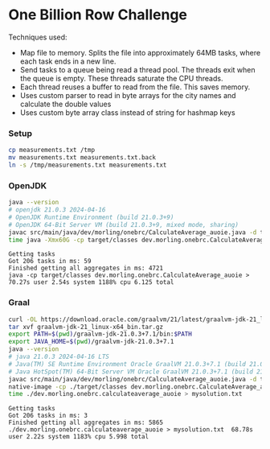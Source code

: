 # One Billion Row Challenge

Techniques used:

- Map file to memory. Splits the file into approximately 64MB tasks, where each task ends in a new line.
- Send tasks to a queue being read a thread pool. The threads exit when the queue is empty. These threads saturate the CPU threads.
- Each thread reuses a buffer to read from the file. This saves memory.
- Uses custom parser to read in byte arrays for the city names and calculate the double values
- Uses custom byte array class instead of string for hashmap keys

### Setup

```bash
cp measurements.txt /tmp
mv measurements.txt measurements.txt.back
ln -s /tmp/measurements.txt measurements.txt
```

### OpenJDK

```bash
java --version
# openjdk 21.0.3 2024-04-16
# OpenJDK Runtime Environment (build 21.0.3+9)
# OpenJDK 64-Bit Server VM (build 21.0.3+9, mixed mode, sharing)
javac src/main/java/dev/morling/onebrc/CalculateAverage_auoie.java -d target/classes
time java -Xmx60G -cp target/classes dev.morling.onebrc.CalculateAverage_auoie > mysolution.txt
```

```
Getting tasks
Got 206 tasks in ms: 59
Finished getting all aggregates in ms: 4721
java -cp target/classes dev.morling.onebrc.CalculateAverage_auoie >   70.27s user 2.54s system 1188% cpu 6.125 total
```

### Graal

```bash
curl -OL https://download.oracle.com/graalvm/21/latest/graalvm-jdk-21_linux-x64_bin.tar.gz
tar xvf graalvm-jdk-21_linux-x64_bin.tar.gz
export PATH=$(pwd)/graalvm-jdk-21.0.3+7.1/bin:$PATH
export JAVA_HOME=$(pwd)/graalvm-jdk-21.0.3+7.1
java --version
# java 21.0.3 2024-04-16 LTS
# Java(TM) SE Runtime Environment Oracle GraalVM 21.0.3+7.1 (build 21.0.3+7-LTS-jvmci-23.1-b37)
# Java HotSpot(TM) 64-Bit Server VM Oracle GraalVM 21.0.3+7.1 (build 21.0.3+7-LTS-jvmci-23.1-b37, mixed mode, sharing)
javac src/main/java/dev/morling/onebrc/CalculateAverage_auoie.java -d target/classes
native-image -cp ./target/classes dev.morling.onebrc.CalculateAverage_auoie
time ./dev.morling.onebrc.calculateaverage_auoie > mysolution.txt
```

```
Getting tasks
Got 206 tasks in ms: 3
Finished getting all aggregates in ms: 5865
./dev.morling.onebrc.calculateaverage_auoie > mysolution.txt  68.78s user 2.22s system 1183% cpu 5.998 total
```
